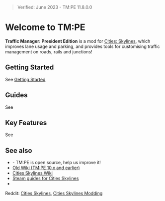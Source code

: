 > Verified: June 2023 - TM:PE 11.8.0.0

# Welcome to TM:PE

**Traffic Manager: President Edition** is a mod
for [Cities: Skylines](https://store.steampowered.com/app/255710/Cities_Skylines), which improves lane usage and
parking, and provides tools for customising traffic management on roads, rails and junctions!

## Getting Started

See [Getting Started](Getting-Started.md)

## Guides

See [](Guides.md)

## Key Features

See [](Key-Features.md)

## See also

* [](Contributing.md) - TM:PE is open source, help us improve it!
* [Old Wiki (TM:PE 10.x and earlier)](https://tmpe.viathinksoft.com/wiki/)
* [Cities Skylines Wiki](https://skylines.paradoxwikis.com/Cities:_Skylines_Wiki)
* [Steam guides for Cities Skylines](https://steamcommunity.com/app/255710/guides/)
*

Reddit: [Cities Skylines](https://www.reddit.com/r/CitiesSkylines/), [Cities Skylines Modding](https://www.reddit.com/r/CitiesSkylinesModding/)